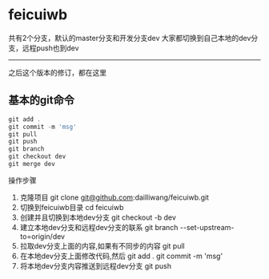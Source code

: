 # feicuiwb
>
共有2个分支，默认的master分支和开发分支dev
大家都切换到自己本地的dev分支，远程push也到dev

---------------------------------------
之后这个版本的修订，都在这里

## 基本的git命令
``` javascript
git add .
git commit -m 'msg'
git pull
git push
git branch
git checkout dev
git merge dev
```

操作步骤
1. 克隆项目  git clone git@github.com:dailliwang/feicuiwb.git
2. 切换到feicuiwb目录    cd feicuiwb
3. 创建并且切换到本地dev分支   git checkout -b dev
4. 建立本地dev分支和远程dev分支的联系  git branch --set-upstream-to=origin/dev
5. 拉取dev分支上面的内容,如果有不同步的内容   git pull
6. 在本地dev分支上面修改代码,然后  git add .   git commit -m 'msg'
7. 将本地dev分支内容推送到远程dev分支  git push
